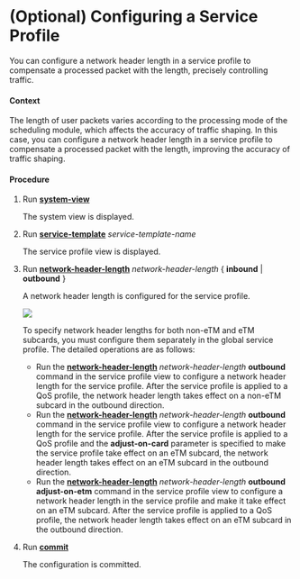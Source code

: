 (Optional) Configuring a Service Profile
========================================

You can configure a network header length in a service profile to compensate a processed packet with the length, precisely controlling traffic.

#### Context

The length of user packets varies according to the processing mode of the scheduling module, which affects the accuracy of traffic shaping. In this case, you can configure a network header length in a service profile to compensate a processed packet with the length, improving the accuracy of traffic shaping.


#### Procedure

1. Run [**system-view**](cmdqueryname=system-view)
   
   
   
   The system view is displayed.
2. Run [**service-template**](cmdqueryname=service-template) *service-template-name*
   
   
   
   The service profile view is displayed.
3. Run [**network-header-length**](cmdqueryname=network-header-length) *network-header-length* { **inbound** | **outbound** }
   
   
   
   A network header length is configured for the service profile.
   
   
   
   ![](../../../../public_sys-resources/note_3.0-en-us.png) 
   
   To specify network header lengths for both non-eTM and eTM subcards, you must configure them separately in the global service profile. The detailed operations are as follows:
   
   * Run the **[**network-header-length**](cmdqueryname=network-header-length)** *network-header-length* **outbound** command in the service profile view to configure a network header length for the service profile. After the service profile is applied to a QoS profile, the network header length takes effect on a non-eTM subcard in the outbound direction.
   * Run the **[**network-header-length**](cmdqueryname=network-header-length)** *network-header-length* **outbound** command in the service profile view to configure a network header length for the service profile. After the service profile is applied to a QoS profile and the **adjust-on-card** parameter is specified to make the service profile take effect on an eTM subcard, the network header length takes effect on an eTM subcard in the outbound direction.
   * Run the [**network-header-length**](cmdqueryname=network-header-length) *network-header-length* **outbound** **adjust-on-etm** command in the service profile view to configure a network header length in the service profile and make it take effect on an eTM subcard. After the service profile is applied to a QoS profile, the network header length takes effect on an eTM subcard in the outbound direction.
4. Run [**commit**](cmdqueryname=commit)
   
   
   
   The configuration is committed.